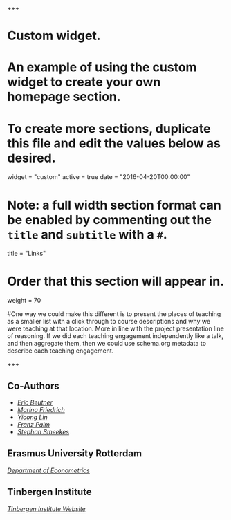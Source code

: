 +++
# Custom widget.
# An example of using the custom widget to create your own homepage section.
# To create more sections, duplicate this file and edit the values below as desired.
widget = "custom"
active = true
date = "2016-04-20T00:00:00"

# Note: a full width section format can be enabled by commenting out the `title` and `subtitle` with a `#`.
title = "Links"


# Order that this section will appear in.
weight = 70

#One way we could make this different is to present the places of teaching as a smaller list with a click through to course descriptions and why we were teaching at that location. More in line with the project presentation line of reasoning. If we did each teaching engagement independently like a talk, and then aggregate them, then we could use schema.org metadata to describe each teaching engagement.

+++
<h2>Co-Authors</h2>

+ _[Eric Beutner](https://research.vu.nl/en/persons/eric-beutner)_
+ _[Marina Friedrich](https://www.pik-potsdam.de/members/marinafr)_
+ _[Yicong Lin](http://yiconglin.com)_
+ _[Franz Palm](http://researchers-sbe.unimaas.nl/franzpalm/)_
+ _[Stephan Smeekes](http://researchers-sbe.unimaas.nl/stephansmeekes/)_

<h2>Erasmus University Rotterdam</h2>

_[Department of Econometrics](https://www.eur.nl/en/ese/department-econometrics)_

<h2>Tinbergen Institute</h2>

_[Tinbergen Institute Website](https://www.tinbergen.nl/home)_

